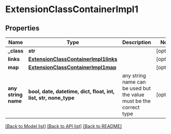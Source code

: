 # ExtensionClassContainerImpl1


## Properties
Name | Type | Description | Notes
------------ | ------------- | ------------- | -------------
**_class** | **str** |  | [optional] 
**links** | [**ExtensionClassContainerImpl1links**](ExtensionClassContainerImpl1links.md) |  | [optional] 
**map** | [**ExtensionClassContainerImpl1map**](ExtensionClassContainerImpl1map.md) |  | [optional] 
**any string name** | **bool, date, datetime, dict, float, int, list, str, none_type** | any string name can be used but the value must be the correct type | [optional]

[[Back to Model list]](../README.md#documentation-for-models) [[Back to API list]](../README.md#documentation-for-api-endpoints) [[Back to README]](../README.md)


